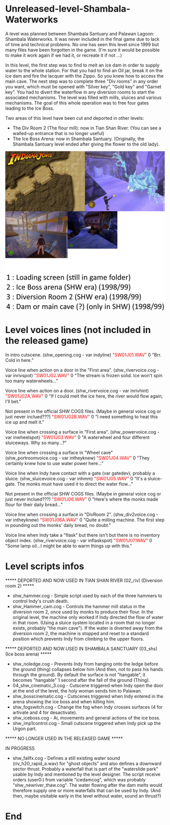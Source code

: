 # Unreleased-level-Shambala-Waterworks

A level was planned between Shambala Santuary and Palawan Lagoon: Shambala Waterworks. It was never included in the final game due to lack of time and technical problems. No one has seen this level since 1999 but many files have been forgotten in the game. (I'm sure it would be possible to make it work again if we had it, or recreate it if not ...)

In this level, the first step was to find to melt an ice dam in order to supply water to the whole station. For that you had to find an Oil jar, break it on the ice dam and fire the lacquer with the Zippo.
So you knew how to access the main cave. The next step was to complete three "Div rooms" in any order you want, which must be opened with "Silver key", "Gold key" and "Garnet key". You had to divert the waterflow in any diversion rooms to start the associated mechanisms. The level was filled with mills, sluices and various mechanisms. The goal of this whole operation was to free four gates leading to the Ice Boss.

Two areas of this level have been cut and deported in other levels:

- The Div Room 2 (The flour mill): now in Tian Shan River. (You can see a walled-up entrance that is no longer useful)
- The Ice Boss Arena: now in Shambala Santuary. (Originally, the Shambala Santuary level ended after giving the flower to the old lady).

![alt text](https://raw.githubusercontent.com/Jones3D-The-Infernal-Engine/Unreleased-level-Shambala-Waterworks/main/04_shw.jpg?raw=true)

# Level voices lines (not included in the released game)

In intro cutscene. (shw_opening.cog - var indyline)
<span style="color: red">"SW01J01.WAV"</span>	0	"Brr.  Cold in here."

Voice line when action on a door in the "First area". (shw_rivervoice.cog - var inrivspot)
<span style="color: red">"SW01J02.WAV"</span>	0	"The stream is frozen solid. Ice won't spin too many waterwheels..."

Voice line when action on a door. (shw_rivervoice.cog - var inrivhint)
<span style="color: red">"SW01J02A.WAV"</span>	0	"If I could melt the ice here, the river would flow again, I'll bet."

Not present in the official SHW COGS files. (Maybe in general voice cog or just never inclued???)
<span style="color: red">"SW01J02B.WAV"</span>	0	"I need something to heat this ice up and melt it."

Voice line when crossing a surface in "First area". (shw_powervoice.cog - var inwheelspot)
<span style="color: red"> "SW01J03.WAV" </span>	0	"A waterwheel and four different sluiceways.  Why so many...?"

Voice line when crossing a surface in "Wheel cave" (shw_portroomvoice.cog - var intheyknew)
<span style="color: red">"SW01J04.WAV"</span>	0	"They certainly knew how to use water power here..."

Voice line when Indy have contact with a gate (var gatedev), probably a sluice. (shw_sluicevoice.cog - var inhmm)
<span style="color: red">"SW01J05.WAV"</span>	0	"It's a sluice-gate.  The monks must have used it to direct the water flow..."

Not present in the official SHW COGS files. (Maybe in general voice cog or just never inclued???)
<span style="color: red">"SW01J06.WAV"</span>	0	"Here's where the monks made flour for their daily bread..."

Voice line when crossing a surface in "DivRoom 2". (shw_div2voice.cog - var intheyknew)
<span style="color: red">"SW01J06A.WAV"</span>	0	"Quite a milling machine.  The first step in pounding out the monks' daily bread, no doubt."

Voice line when Indy take a "flask" but there isn't but there is no inventory object index. (shw_rivervoice.cog - var inflaskspot)
<span style="color: red">"SW01J07.WAV"</span>	0	"Some lamp oil...I might be able to warm things up with this."

# Level scripts infos

***** DEPORTED AND NOW USED IN TIAN SHAN RIVER (02_riv) (Diversion room 2) *****

- shw_hammer.cog                - Simple script used by each of the three hammers to control Indy's crush death.
- shw_Hammer_cam.cog            - Controls the hammer mill status in the diversion room 2, once used by monks to produce their flour. In the original level, the machine only worked if Indy directed the flow of water in that room. (Using a sluice system located in a room that no longer exists, probably "the main cave"). If the water is diverted away from the diversion room 2, the machine is stopped and reset to a standard position which prevents Indy from climbing to the upper floors.

***** DEPORTED AND NOW USED IN SHAMBALA SANCTUARY (03_shs) (Ice boss arena) *****

- shw_noledge.cog               - Prevents Indy from hanging onto the ledge before the ground (thing) collapses below him (And then, not to pass his hands through the ground). By default the surface is not "hangable", it becomes "hangable" 1 second after the fall of the ground (Thing).
- 04_shw_cinematic_3.cog        - Cutscene triggered when Indy open the door at the end of the level, the holy woman sends him to Palawan.
- shw_bosscinematic.cog         - Cutscenes triggered when Indy entered in the arena showing the ice boss and when killing him.
- shw_fogswitch.cog             - Change the fog when Indy crosses surfaces (4 for artivate and 4 for desactivate).
- shw_iceboss.cog               - Ai, movements and general actions of the ice boss.
- shw_imp1control.cog           - Small cutscene triggered when Indy pick up the Urgon part.

***** NO LONGER USED IN THE RELEASED GAME *****

IN PROGRESS

- shw_fallfx.cog                - Defines a still existing water sound (riv_h20_rapid_a.wav) for "ghost objects" and also defines a downward sector thrust. Probably a waterfall that is part of the "waterslide park" usable by Indy and mentioned by the level designer. The script receive orders (user0:) from variable "icedamcog", which was probably "shw_newriver_thaw.cog". The water flowing after the dam melts would therefore supply one or more waterfalls that can be used by Indy. (And then, maybe visitable early in the level without water, sound an thrust?)

# End
